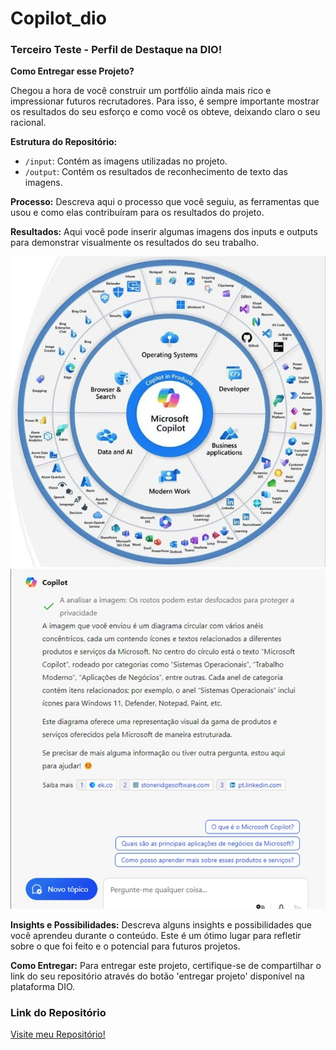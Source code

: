 # Copilot_dio

### Terceiro Teste - Perfil de Destaque na DIO!

**Como Entregar esse Projeto?**

Chegou a hora de você construir um portfólio ainda mais rico e impressionar futuros recrutadores. Para isso, é sempre importante mostrar os resultados do seu esforço e como você os obteve, deixando claro o seu racional.

**Estrutura do Repositório:**
- `/input`: Contém as imagens utilizadas no projeto.
- `/output`: Contém os resultados de reconhecimento de texto das imagens.

**Processo:**
Descreva aqui o processo que você seguiu, as ferramentas que usou e como elas contribuíram para os resultados do projeto.

**Resultados:**
Aqui você pode inserir algumas imagens dos inputs e outputs para demonstrar visualmente os resultados do seu trabalho.

![Imagem de Input](input/Microsoft-Copilot-Available.jpg)
![Imagem de Output](output/output_copilot_search.jpg)

**Insights e Possibilidades:**
Descreva alguns insights e possibilidades que você aprendeu durante o conteúdo. Este é um ótimo lugar para refletir sobre o que foi feito e o potencial para futuros projetos.

**Como Entregar:**
Para entregar este projeto, certifique-se de compartilhar o link do seu repositório através do botão 'entregar projeto' disponível na plataforma DIO.

### Link do Repositório
[Visite meu Repositório!](https://github.com/fullstackwd/Copilot_dio)



